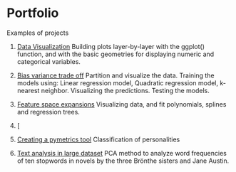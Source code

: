# Portfolio

Examples of projects

1. [Data Visualization](https://github.com/la6if9/Data-Visual) 
Building plots layer-by-layer with the ggplot() function, and with the basic geometries for displaying numeric and categorical variables.

2. [Bias variance trade off](https://github.com/la6if9/Bias-variance-trade-off)
Partition and visualize the data. 
Training the models using: Linear regression model, Quadratic regression model, k-nearest neighbor.
Visualizing the predictions.
Testing the models.

3. [Feature space expansions](https://github.com/la6if9/Feature-space-expansions)
Visualizing data, and fit polynomials, splines and regression trees.

4. [

5. [Creating a pymetrics tool](https://github.com/la6if9/pymetrics-data)
Classification of personalities

6. [Text analysis in large dataset](https://github.com/la6if9/Text-analysis)
PCA method to analyze word frequencies of ten stopwords in novels by the three Brönthe sisters and Jane Austin.


